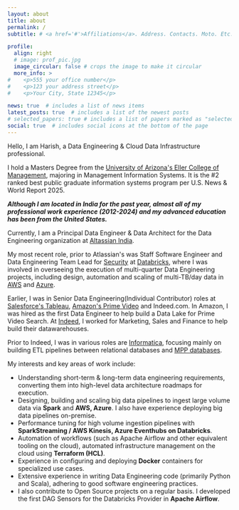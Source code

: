 ```yaml
---
layout: about
title: about
permalink: /
subtitle: # <a href='#'>Affiliations</a>. Address. Contacts. Moto. Etc.

profile:
  align: right
  # image: prof_pic.jpg
  image_circular: false # crops the image to make it circular
  more_info: >
#    <p>555 your office number</p>
#    <p>123 your address street</p>
#    <p>Your City, State 12345</p>

news: true  # includes a list of news items
latest_posts: true  # includes a list of the newest posts
# selected_papers: true # includes a list of papers marked as "selected={true}"
social: true  # includes social icons at the bottom of the page
---
```


Hello, I am Harish, a Data Engineering & Cloud Data Infrastructure professional. 

I hold a Masters Degree from the [University of Arizona's Eller College of Management](https://eller.arizona.edu/programs/masters/mis/mis), majoring in Management Information Systems. It is the #2 ranked best public graduate information systems program per U.S. News & World Report 2025.

**_Although I am located in India for the past year, almost all of my professional work experience (2012-2024) and my advanced education has been from the United States._**

Currently, I am a Principal Data Engineer & Data Architect for the Data Engineering organization at [Altassian India]((https://www.atlassian.com/blog/atlassian-engineering)). 

My most recent role, prior to Atlassian's was Staff Software Engineer and Data Engineering Team Lead for [Security](https://www.databricks.com/trust) at [Databricks](https://www.databricks.com/), where I was involved in overseeing the execution of multi-quarter Data Engineering projects, including design, automation and scaling of multi-TB/day data in [AWS](https://www.databricks.com/product/aws) and [Azure](https://azure.microsoft.com/en-us/products/databricks).

Earlier, I was in Senior Data Engineering(Individual Contributor) roles at [Salesforce's Tableau](https://engineering.tableau.com/), [Amazon's Prime Video](https://www.primevideotech.com/) and Indeed.com. In Amazon, I was hired as the first Data Engineer to help build a Data Lake for Prime Video Search. At [Indeed](https://engineering.indeedblog.com/blog/category/big-data/), I worked for Marketing, Sales and Finance to help build their datawarehouses. 

Prior to Indeed, I was in various roles are [Informatica](https://www.informatica.com/), focusing mainly on building ETL pipelines between relational databases and [MPP databases](https://www.sisense.com/glossary/mpp-database/).

My interests and key areas of work include: 
* Understanding short-term & long-term data engineering requirements, converting them into high-level data architecture roadmaps for execution.
* Designing, building and scaling big data pipelines to ingest large volume data via **Spark** and **AWS, Azure**. I also have experience deploying big data pipelines on-premise.
* Performance tuning for high volume ingestion pipelines with **SparkStreaming / AWS Kinesis, Azure Eventhubs on Databricks**.
* Automation of workflows (such as Apache Airflow and other equivalent tooling on the cloud), automated infrastructure management on the cloud using **Terraform (HCL)**.
* Experience in configuring and deploying **Docker** containers for specialized use cases.
* Extensive experience in writing Data Engineering code (primarily Python and Scala), adhering to good software engineering practices.
* I also contribute to Open Source projects on a regular basis. I developed the first DAG Sensors for the Databricks Provider in **Apache Airflow**.


